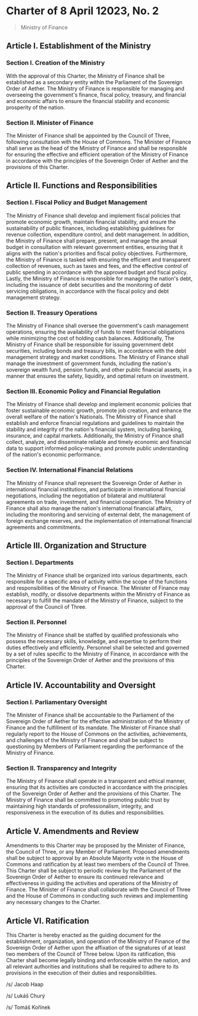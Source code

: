 # Charter of 8 April 12023, No. 2
> Ministry of Finance

## Article I. Establishment of the Ministry

### Section I. Creation of the Ministry
With the approval of this Charter, the Ministry of Finance shall be established as a secondary entity within the Parliament of the Sovereign Order of Aether. The Ministry of Finance is responsible for managing and overseeing the government's finance, fiscal policy, treasury, and financial and economic affairs to ensure the financial stability and economic prosperity of the nation.

### Section II. Minister of Finance
The Minister of Finance shall be appointed by the Council of Three, following consultation with the House of Commons. The Minister of Finance shall serve as the head of the Ministry of Finance and shall be responsible for ensuring the effective and efficient operation of the Ministry of Finance in accordance with the principles of the Sovereign Order of Aether and the provisions of this Charter.

## Article II. Functions and Responsibilities

### Section I. Fiscal Policy and Budget Management
The Ministry of Finance shall develop and implement fiscal policies that promote economic growth, maintain financial stability, and ensure the sustainability of public finances, including establishing guidelines for revenue collection, expenditure control, and debt management. In addition, the Ministry of Finance shall prepare, present, and manage the annual budget in consultation with relevant government entities, ensuring that it aligns with the nation's priorities and fiscal policy objectives. Furthermore, the Ministry of Finance is tasked with ensuring the efficient and transparent collection of revenues, such as taxes and fees, and the effective control of public spending in accordance with the approved budget and fiscal policy. Lastly, the Ministry of Finance is responsible for managing the nation's debt, including the issuance of debt securities and the monitoring of debt servicing obligations, in accordance with the fiscal policy and debt management strategy.

### Section II. Treasury Operations
The Ministry of Finance shall oversee the government's cash management operations, ensuring the availability of funds to meet financial obligations while minimizing the cost of holding cash balances. Additionally, The Ministry of Finance shall be responsible for issuing government debt securities, including bonds and treasury bills, in accordance with the debt management strategy and market conditions. The Ministry of Finance shall manage the investment of government funds, including the nation's sovereign wealth fund, pension funds, and other public financial assets, in a manner that ensures the safety, liquidity, and optimal return on investment.

### Section III. Economic Policy and Financial Regulation
The Ministry of Finance shall develop and implement economic policies that foster sustainable economic growth, promote job creation, and enhance the overall welfare of the nation's Nationals. The Ministry of Finance shall establish and enforce financial regulations and guidelines to maintain the stability and integrity of the nation's financial system, including banking, insurance, and capital markets. Additionally, the Ministry of Finance shall collect, analyze, and disseminate reliable and timely economic and financial data to support informed policy-making and promote public understanding of the nation's economic performance.

### Section IV. International Financial Relations
The Ministry of Finance shall represent the Sovereign Order of Aether in international financial institutions, and participate in international financial negotiations, including the negotiation of bilateral and multilateral agreements on trade, investment, and financial cooperation. The Ministry of Finance shall also manage the nation's international financial affairs, including the monitoring and servicing of external debt, the management of foreign exchange reserves, and the implementation of international financial agreements and commitments.

## Article III. Organization and Structure

### Section I. Departments
The Ministry of Finance shall be organized into various departments, each responsible for a specific area of activity within the scope of the functions and responsibilities of the Ministry of Finance. The Minister of Finance may establish, modify, or dissolve departments within the Ministry of Finance as necessary to fulfill the mandate of the Ministry of Finance, subject to the approval of the Council of Three.

### Section II. Personnel
The Ministry of Finance shall be staffed by qualified professionals who possess the necessary skills, knowledge, and expertise to perform their duties effectively and efficiently. Personnel shall be selected and governed by a set of rules specific to the Ministry of Finance, in accordance with the principles of the Sovereign Order of Aether and the provisions of this Charter.

## Article IV. Accountability and Oversight

### Section I. Parliamentary Oversight
The Minister of Finance shall be accountable to the Parliament of the Sovereign Order of Aether for the effective administration of the Ministry of Finance and the fulfillment of its mandate. The Minister of Finance shall regularly report to the House of Commons on the activities, achievements, and challenges of the Ministry of Finance and shall be subject to questioning by Members of Parliament regarding the performance of the Ministry of Finance.

### Section II. Transparency and Integrity
The Ministry of Finance shall operate in a transparent and ethical manner, ensuring that its activities are conducted in accordance with the principles of the Sovereign Order of Aether and the provisions of this Charter. The Ministry of Finance shall be committed to promoting public trust by maintaining high standards of professionalism, integrity, and responsiveness in the execution of its duties and responsibilities.

## Article V. Amendments and Review
Amendments to this Charter may be proposed by the Minister of Finance, the Council of Three, or any Member of Parliament. Proposed amendments shall be subject to approval by an Absolute Majority vote in the House of Commons and ratification by at least two members of the Council of Three. This Charter shall be subject to periodic review by the Parliament of the Sovereign Order of Aether to ensure its continued relevance and effectiveness in guiding the activities and operations of the Ministry of Finance. The Minister of Finance shall collaborate with the Council of Three and the House of Commons in conducting such reviews and implementing any necessary changes to the Charter.

## Article VI. Ratification
This Charter is hereby enacted as the guiding document for the establishment, organization, and operation of the Ministry of Finance of the Sovereign Order of Aether upon the affixation of the signatures of at least two members of the Council of Three below. Upon its ratification, this Charter shall become legally binding and enforceable within the nation, and all relevant authorities and institutions shall be required to adhere to its provisions in the execution of their duties and responsibilities.

/s/ Jacob Haap

/s/ Lukáš Churý

/s/ Tomáš Kořínek
